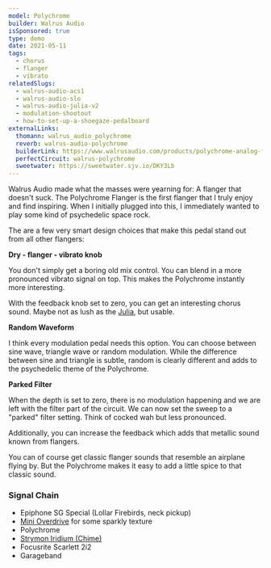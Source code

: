 ```yaml
---
model: Polychrome
builder: Walrus Audio
isSponsored: true
type: demo
date: 2021-05-11
tags:
  - chorus
  - flanger
  - vibrato
relatedSlugs:
  - walrus-audio-acs1
  - walrus-audio-slo
  - walrus-audio-julia-v2
  - modulation-shootout
  - how-to-set-up-a-shoegaze-pedalboard
externalLinks:
  thomann: walrus_audio_polychrome
  reverb: walrus-audio-polychrome
  builderLink: https://www.walrusaudio.com/products/polychrome-analog-flanger
  perfectCircuit: walrus-polychrome
  sweetwater: https://sweetwater.sjv.io/DKY3Lb
---
```


Walrus Audio made what the masses were yearning for: A flanger that doesn't suck. The Polychrome Flanger is the first flanger that I truly enjoy and find inspiring. When I initially plugged into this, I immediately wanted to play some kind of psychedelic space rock.

The are a few very smart design choices that make this pedal stand out from all other flangers:

**Dry - flanger - vibrato knob**

You don't simply get a boring old mix control. You can blend in a more pronounced vibrato signal on top. This makes the Polychrome instantly more interesting.

With the feedback knob set to zero, you can get an interesting chorus sound. Maybe not as lush as the [Julia](/demos/walrus-audio-julia-v2), but usable.

**Random Waveform**

I think every modulation pedal needs this option. You can choose between sine wave, triangle wave or random modulation. While the difference between sine and triangle is subtle, random is clearly different and adds to the psychedelic theme of the Polychrome.

**Parked Filter**

When the depth is set to zero, there is no modulation happening and we are left with the filter part of the circuit. We can now set the sweep to a "parked" filter setting. Think of cocked wah but less pronounced.

Additionally, you can increase the feedback which adds that metallic sound known from flangers.

You can of course get classic flanger sounds that resemble an airplane flying by. But the Polychrome makes it easy to add a little spice to that classic sound.

### Signal Chain

- Epiphone SG Special (Lollar Firebirds, neck pickup)
- [Mini Overdrive](/demos/smallsound-bigsound-mini) for some sparkly texture
- Polychrome
- [Strymon Iridium (Chime)](/demos/strymon-iridium)
- Focusrite Scarlett 2i2
- Garageband
